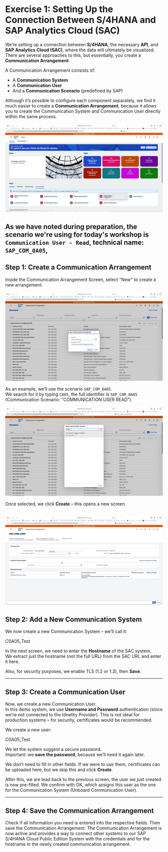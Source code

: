 
# Exercise 1: Setting Up the Connection Between S/4HANA and SAP Analytics Cloud (SAC)

We’re setting up a connection between **S/4HANA**, the necessary **API**, and **SAP Analytics Cloud (SAC)**, where the data will ultimately be visualized. There are several approaches to this, but essentially, you create a **Communication Arrangement**.

A Communication Arrangement consists of:

- A **Communication System**
- A **Communication User**
- And a **Communication Scenario** (predefined by SAP)

Although it’s possible to configure each component separately, we find it much easier to create a **Communication Arrangement**, because it allows you to create the Communication System and Communication User directly within the same process.

![Alt Selecting Communication Arrangement](exercises/ex1/images/select_comm_arrangement.jpg)

As we have noted during preparation, the scenario we're using for today's workshop is `Communication User - Read`, technical name: `SAP_COM_0A05`, 
---

## Step 1: Create a Communication Arrangement

Inside the Communication Arrangement Screen, select "New" to create a new arrangement. 

![Alt text](exercises/ex1/images/define_comm_arrangement.jpg)

As an example, we’ll use the scenario `SAP_COM_0A05`.  
We search for it by typing `CA05`, the full identifier is `SAP_COM_0A05` (Communication Scenario: "COMMUNICATION USER READ").

![Alt text](exercises/ex1/images/find_predefined_comm_arrangement.jpg)

Once selected, we click **Create** – this opens a new screen.

![Alt text](exercises/ex1/images/overview_comm_arrangement.jpg)
---

## Step 2: Add a New Communication System

We now create a new Communication System – we’ll call it:

C0A05_Test


In the next screen, we need to enter the **Hostname** of the SAC system.  
We extract just the hostname (not the full URL) from the SAC URL and enter it here.

Also, for security purposes, we enable TLS (1.2 or 1.3), then **Save**.

---

## Step 3: Create a Communication User

Now, we create a new Communication User.  
In this demo system, we use **Username and Password** authentication (since we're not connected to the Idnetity Provider). This is not ideal for production systems – for security, certificates would be recommended.

We create a new user:

C0A05_Test


We let the system suggest a secure password.  
Important: we **save the password**, because we’ll need it again later.

We don’t need to fill in other fields. If we were to use them, certificates can be uploaded here, but we skip this and click **Create**.

After this, we are lead back to the previous screen, the user we just created is now pre-filled. We confirm with OK, which assigns this user as the one for the Communication System (Unboard Communication User).


---

## Step 4: Save the Communication Arrangement

Check if all information you need is entered into the respective fields. Then save the Communication Arrangement. The Communication Arrangement is now active and provides a way to connect other systems to our SAP S/4HANA Cloud Public Edition System with the credentials and for the hostname in the newly created communication arrangement. 
